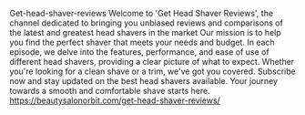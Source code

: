 Get-head-shaver-reviews
Welcome to 'Get Head Shaver Reviews', the channel dedicated to bringing you unbiased reviews and comparisons of the latest and greatest head shavers in the market
Our mission is to help you find the perfect shaver that meets your needs and budget. In each episode, we delve into the features, performance, and ease of use of different head shavers, providing a clear picture of what to expect. Whether you're looking for a clean shave or a trim, we've got you covered. Subscribe now and stay updated on the best head shavers available. Your journey towards a smooth and comfortable shave starts here.
https://beautysalonorbit.com/get-head-shaver-reviews/
